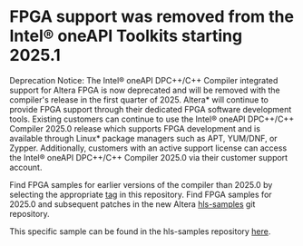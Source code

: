 # FPGA support was removed from the Intel® oneAPI Toolkits starting 2025.1

Deprecation Notice: The Intel® oneAPI DPC++/C++ Compiler integrated support for Altera FPGA is now deprecated and will be removed with the compiler's release in the first quarter of 2025. Altera* will continue to provide FPGA support through their dedicated FPGA software development tools. Existing customers can continue to use the Intel® oneAPI DPC++/C++ Compiler 2025.0 release which supports FPGA development and is available through Linux* package managers such as APT, YUM/DNF, or Zypper. Additionally, customers with an active support license can access the Intel® oneAPI DPC++/C++ Compiler 2025.0 via their customer support account. 

Find FPGA samples for earlier versions of the compiler than 2025.0 by selecting the appropriate [tag](https://github.com/oneapi-src/oneAPI-samples/tags) in this repository.
Find FPGA samples for 2025.0 and subsequent patches in the new Altera [hls-samples](https://github.com/altera-fpga/hls-samples) git repository.

This specific sample can be found in the hls-samples repository [here](https://github.com/altera-fpga/hls-samples/tree/main/include/README.md).
